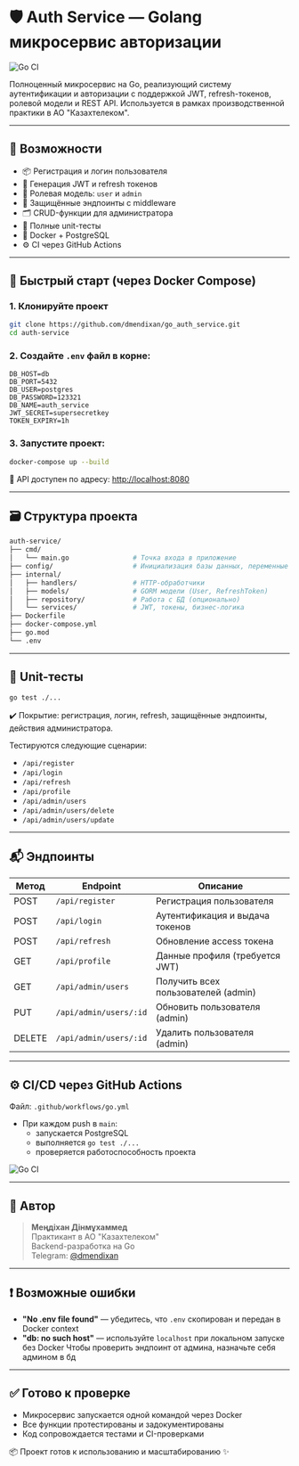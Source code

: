 # 🛡️ Auth Service — Golang микросервис авторизации

![Go CI](https://github.com/dmendixan/go_auth_service/actions/workflows/go.yml/badge.svg)


Полноценный микросервис на Go, реализующий систему аутентификации и авторизации с поддержкой JWT, refresh-токенов, ролевой модели и REST API. Используется в рамках производственной практики в АО "Казахтелеком".

---

## 🔧 Возможности

- 📦 Регистрация и логин пользователя
- 🔐 Генерация JWT и refresh токенов
- 👮 Ролевая модель: `user` и `admin`
- 🧾 Защищённые эндпоинты с middleware
- 🗂 CRUD-функции для администратора
- 🧪 Полные unit-тесты
- 🐳 Docker + PostgreSQL
- ⚙️ CI через GitHub Actions

---

## 🚀 Быстрый старт (через Docker Compose)

### 1. Клонируйте проект
```bash
git clone https://github.com/dmendixan/go_auth_service.git
cd auth-service
```

### 2. Создайте `.env` файл в корне:
```env
DB_HOST=db
DB_PORT=5432
DB_USER=postgres
DB_PASSWORD=123321
DB_NAME=auth_service
JWT_SECRET=supersecretkey
TOKEN_EXPIRY=1h
```

### 3. Запустите проект:
```bash
docker-compose up --build
```

📍 API доступен по адресу: [http://localhost:8080](http://localhost:8080)


---

## 🗃️ Структура проекта
```bash
auth-service/
├── cmd/
│   └── main.go                # Точка входа в приложение
├── config/                    # Инициализация базы данных, переменные окружения
├── internal/
│   ├── handlers/              # HTTP-обработчики
│   ├── models/                # GORM модели (User, RefreshToken)
│   ├── repository/            # Работа с БД (опционально)
│   └── services/              # JWT, токены, бизнес-логика
├── Dockerfile
├── docker-compose.yml
├── go.mod
└── .env
```

---

## 🧪 Unit-тесты

```bash
go test ./...
```

✔️ Покрытие: регистрация, логин, refresh, защищённые эндпоинты, действия администратора.

Тестируются следующие сценарии:
- `/api/register`
- `/api/login`
- `/api/refresh`
- `/api/profile`
- `/api/admin/users`
- `/api/admin/users/delete`
- `/api/admin/users/update`
---

## 📬 Эндпоинты

| Метод | Endpoint              | Описание                                |
|-------|------------------------|-----------------------------------------|
| POST  | `/api/register`       | Регистрация пользователя                |
| POST  | `/api/login`          | Аутентификация и выдача токенов         |
| POST  | `/api/refresh`        | Обновление access токена                |
| GET   | `/api/profile`        | Данные профиля (требуется JWT)          |
| GET   | `/api/admin/users`    | Получить всех пользователей (admin)     |
| PUT   | `/api/admin/users/:id`| Обновить пользователя (admin)           |
| DELETE| `/api/admin/users/:id`| Удалить пользователя (admin)            |

---

## ⚙️ CI/CD через GitHub Actions

Файл: `.github/workflows/go.yml`

- При каждом push в `main`:
  - запускается PostgreSQL
  - выполняется `go test ./...`
  - проверяется работоспособность проекта

![Go CI](https://github.com/dmendixan/go_auth_service/actions/workflows/go.yml/badge.svg)

---

## 🧠 Автор

> **Меңдіхан Дінмұхаммед**  
> Практикант в АО "Казахтелеком"  
> Backend-разработка на Go  
> Telegram: [@dmendixan](https://t.me/dmendixan)



---

## ❗ Возможные ошибки

- **"No .env file found"** — убедитесь, что `.env` скопирован и передан в Docker context
- **"db: no such host"** — используйте `localhost` при локальном запуске без Docker
Чтобы проверить эндпоинт от админа, назначьте себя админом в бд

---

## ✅ Готово к проверке

- Микросервис запускается одной командой через Docker
- Все функции протестированы и задокументированы
- Код сопровождается тестами и CI-проверками

📦 Проект готов к использованию и масштабированию ✨

